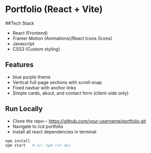 #  Portfolio (React + Vite)
##Tech Stack
- React (Frontend)
- Framer Motion (Animations)/React Icons (Icons)
- Javascript
- CSS3 (Custom styling)

## Features
- blue purple theme
- Vertical full-page sections with scroll-snap
- Fixed navbar with anchor links
- Simple cards, about, and contact form (client-side only)

## Run Locally
- Clone the  repo-- https://github.com/your-username/portfolio.git
- Navigate to /cd portfolio
- Install all react dependencies in terminal
```bash
npm install
npm start   # or: npm run dev
```

